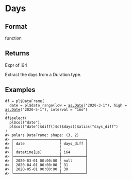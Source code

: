 # Days

## Format

function

## Returns

Expr of i64

Extract the days from a Duration type.

## Examples

<pre class='r-example'><code><span class='r-in'><span><span class='va'>df</span> <span class='op'>=</span> <span class='va'>pl</span><span class='op'>$</span><span class='fu'>DataFrame</span><span class='op'>(</span></span></span>
<span class='r-in'><span>  date <span class='op'>=</span> <span class='va'>pl</span><span class='op'>$</span><span class='fu'>date_range</span><span class='op'>(</span>low <span class='op'>=</span> <span class='fu'><a href='https://rdrr.io/r/base/as.Date.html'>as.Date</a></span><span class='op'>(</span><span class='st'>"2020-3-1"</span><span class='op'>)</span>, high <span class='op'>=</span> <span class='fu'><a href='https://rdrr.io/r/base/as.Date.html'>as.Date</a></span><span class='op'>(</span><span class='st'>"2020-5-1"</span><span class='op'>)</span>, interval <span class='op'>=</span> <span class='st'>"1mo"</span><span class='op'>)</span></span></span>
<span class='r-in'><span><span class='op'>)</span></span></span>
<span class='r-in'><span><span class='va'>df</span><span class='op'>$</span><span class='fu'>select</span><span class='op'>(</span></span></span>
<span class='r-in'><span>  <span class='va'>pl</span><span class='op'>$</span><span class='fu'>col</span><span class='op'>(</span><span class='st'>"date"</span><span class='op'>)</span>,</span></span>
<span class='r-in'><span>  <span class='va'>pl</span><span class='op'>$</span><span class='fu'>col</span><span class='op'>(</span><span class='st'>"date"</span><span class='op'>)</span><span class='op'>$</span><span class='fu'>diff</span><span class='op'>(</span><span class='op'>)</span><span class='op'>$</span><span class='va'>dt</span><span class='op'>$</span><span class='fu'>days</span><span class='op'>(</span><span class='op'>)</span><span class='op'>$</span><span class='fu'>alias</span><span class='op'>(</span><span class='st'>"days_diff"</span><span class='op'>)</span></span></span>
<span class='r-in'><span><span class='op'>)</span></span></span>
<span class='r-out co'><span class='r-pr'>#&gt;</span> polars DataFrame: shape: (3, 2)</span>
<span class='r-out co'><span class='r-pr'>#&gt;</span> ┌─────────────────────┬───────────┐</span>
<span class='r-out co'><span class='r-pr'>#&gt;</span> │ date                ┆ days_diff │</span>
<span class='r-out co'><span class='r-pr'>#&gt;</span> │ ---                 ┆ ---       │</span>
<span class='r-out co'><span class='r-pr'>#&gt;</span> │ datetime[μs]        ┆ i64       │</span>
<span class='r-out co'><span class='r-pr'>#&gt;</span> ╞═════════════════════╪═══════════╡</span>
<span class='r-out co'><span class='r-pr'>#&gt;</span> │ 2020-03-01 00:00:00 ┆ null      │</span>
<span class='r-out co'><span class='r-pr'>#&gt;</span> │ 2020-04-01 00:00:00 ┆ 31        │</span>
<span class='r-out co'><span class='r-pr'>#&gt;</span> │ 2020-05-01 00:00:00 ┆ 30        │</span>
<span class='r-out co'><span class='r-pr'>#&gt;</span> └─────────────────────┴───────────┘</span>
 </code></pre>